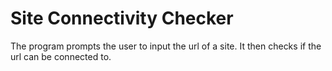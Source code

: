 # Site Connectivity Checker

The program prompts the user to input the url of a site. It then checks if the url can be connected to.

